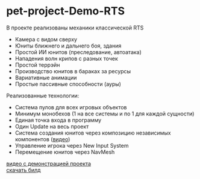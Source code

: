 # pet-project-Demo-RTS
В проекте реализованы механики классической RTS
- Камера с видом сверху
- Юниты ближнего и дальнего боя, здания
- Простой ИИ юнитов (преследование, автоатака)
- Нападения волн крипов с разных точек
- Простой террэйн
- Производство юнитов в бараках за ресурсы
- Вариативные анимации
- Простые пассивные способности (ауры)


Реализованные технологии:
- Система пулов для всех игровых объектов
- Минимум монобехов (1 на все системы и по 1 для каждой сущности)
- Единая точка входа в программу
- Один Update на весь проект
- Система создания юнитов через композицию независимых компонентов  ([видео](https://www.youtube.com/watch?v=0VdqKdy-UZU))
- Управление игрока через New Input System
- Перемещение юнитов через NavMesh

[видео с демонстрацией проекта](https://www.youtube.com/watch?v=K-fZKGflfZY&t=2s)  
[скачать билд]([HanKit108/RTS_project](https://drive.google.com/file/d/1Ymu9cB1FptkkLQps1QTwj8Vygl9iQney/view?usp=drive_link))
